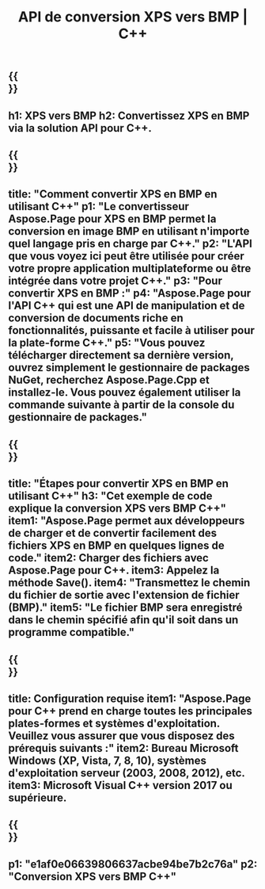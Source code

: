 ﻿---
translation: true
template: /_templates/_conversion-child-cpp.md
title: API de conversion XPS vers BMP | C++
url: /cpp/conversion/xps-to-bmp/
description: Conversion XPS en BMP fournie par Aspose.Page pour la solution API C++. Fonctionne dans l'environnement d'exécution C++ pour Windows 32 bits, Windows 64 bits et Linux 64 bits.
informat: XPS
outformat: BMP
otherformats: EPS PS
---

{{<section banner>}}
---
h1: XPS vers BMP
h2: Convertissez XPS en BMP via la solution API pour C++.
---

{{<section overview>}}
---
title: "Comment convertir XPS en BMP en utilisant C++"
p1: "Le convertisseur Aspose.Page pour XPS en BMP permet la conversion en image BMP en utilisant n'importe quel langage pris en charge par C++."
p2: "L'API que vous voyez ici peut être utilisée pour créer votre propre application multiplateforme ou être intégrée dans votre projet C++."
p3: "Pour convertir XPS en BMP :"
p4: "Aspose.Page pour l'API C++ qui est une API de manipulation et de conversion de documents riche en fonctionnalités, puissante et facile à utiliser pour la plate-forme C++."
p5: "Vous pouvez télécharger directement sa dernière version, ouvrez simplement le gestionnaire de packages NuGet, recherchez Aspose.Page.Cpp et installez-le. Vous pouvez également utiliser la commande suivante à partir de la console du gestionnaire de packages."
---

{{<section feature1>}}
---
title: "Étapes pour convertir XPS en BMP en utilisant C++"
h3: "Cet exemple de code explique la conversion XPS vers BMP C++"
item1: "Aspose.Page permet aux développeurs de charger et de convertir facilement des fichiers XPS en BMP en quelques lignes de code."
item2: Charger des fichiers avec Aspose.Page pour C++.
item3: Appelez la méthode Save().
item4: "Transmettez le chemin du fichier de sortie avec l'extension de fichier (BMP)."
item5: "Le fichier BMP sera enregistré dans le chemin spécifié afin qu'il soit dans un programme compatible."
---

{{<section feature2>}}
---
title: Configuration requise
item1: "Aspose.Page pour C++ prend en charge toutes les principales plates-formes et systèmes d'exploitation. Veuillez vous assurer que vous disposez des prérequis suivants :"
item2: Bureau Microsoft Windows (XP, Vista, 7, 8, 10), systèmes d'exploitation serveur (2003, 2008, 2012), etc.
item3: Microsoft Visual C++ version 2017 ou supérieure.
---

{{<section gist>}}
---
p1: "e1af0e06639806637acbe94be7b2c76a"
p2: "Conversion XPS vers BMP C++"
---
